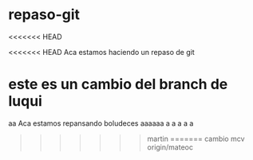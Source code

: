 # repaso-git
<<<<<<< HEAD


<<<<<<< HEAD
Aca estamos haciendo un repaso de git


este es un cambio del branch de luqui 
=======
aa
Aca estamos repansando boludeces
aaaaaa
a
a
a
a
a
>>>>>>> martin
=======
cambio mcv 
>>>>>>> origin/mateoc
